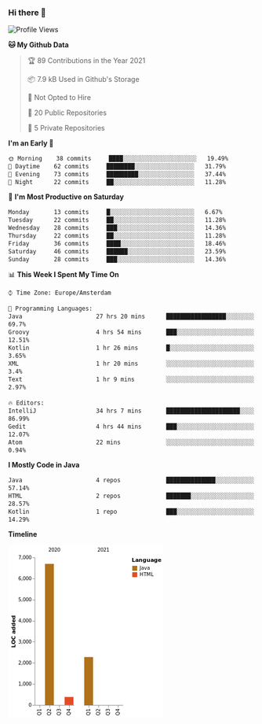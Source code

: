 ### Hi there 👋


<!--START_SECTION:waka-->
![Profile Views](http://img.shields.io/badge/Profile%20Views-2-blue)

**🐱 My Github Data** 

> 🏆 89 Contributions in the Year 2021
 > 
> 📦 7.9 kB Used in Github's Storage 
 > 
> 🚫 Not Opted to Hire
 > 
> 📜 20 Public Repositories 
 > 
> 🔑 5 Private Repositories  
 > 
**I'm an Early 🐤** 

```text
🌞 Morning    38 commits     ████░░░░░░░░░░░░░░░░░░░░░   19.49% 
🌆 Daytime    62 commits     ████████░░░░░░░░░░░░░░░░░   31.79% 
🌃 Evening    73 commits     █████████░░░░░░░░░░░░░░░░   37.44% 
🌙 Night      22 commits     ██░░░░░░░░░░░░░░░░░░░░░░░   11.28%

```
📅 **I'm Most Productive on Saturday** 

```text
Monday       13 commits     █░░░░░░░░░░░░░░░░░░░░░░░░   6.67% 
Tuesday      22 commits     ██░░░░░░░░░░░░░░░░░░░░░░░   11.28% 
Wednesday    28 commits     ███░░░░░░░░░░░░░░░░░░░░░░   14.36% 
Thursday     22 commits     ██░░░░░░░░░░░░░░░░░░░░░░░   11.28% 
Friday       36 commits     ████░░░░░░░░░░░░░░░░░░░░░   18.46% 
Saturday     46 commits     ██████░░░░░░░░░░░░░░░░░░░   23.59% 
Sunday       28 commits     ███░░░░░░░░░░░░░░░░░░░░░░   14.36%

```


📊 **This Week I Spent My Time On** 

```text
⌚︎ Time Zone: Europe/Amsterdam

💬 Programming Languages: 
Java                     27 hrs 20 mins      █████████████████░░░░░░░░   69.7% 
Groovy                   4 hrs 54 mins       ███░░░░░░░░░░░░░░░░░░░░░░   12.51% 
Kotlin                   1 hr 26 mins        █░░░░░░░░░░░░░░░░░░░░░░░░   3.65% 
XML                      1 hr 20 mins        ░░░░░░░░░░░░░░░░░░░░░░░░░   3.4% 
Text                     1 hr 9 mins         ░░░░░░░░░░░░░░░░░░░░░░░░░   2.97%

🔥 Editors: 
IntelliJ                 34 hrs 7 mins       █████████████████████░░░░   86.99% 
Gedit                    4 hrs 44 mins       ███░░░░░░░░░░░░░░░░░░░░░░   12.07% 
Atom                     22 mins             ░░░░░░░░░░░░░░░░░░░░░░░░░   0.94%

```

**I Mostly Code in Java** 

```text
Java                     4 repos             ██████████████░░░░░░░░░░░   57.14% 
HTML                     2 repos             ███████░░░░░░░░░░░░░░░░░░   28.57% 
Kotlin                   1 repo              ███░░░░░░░░░░░░░░░░░░░░░░   14.29%

```


**Timeline**

![Chart not found](https://raw.githubusercontent.com/powercasgamer/powercasgamer/master/charts/bar_graph.png) 


<!--END_SECTION:waka-->
